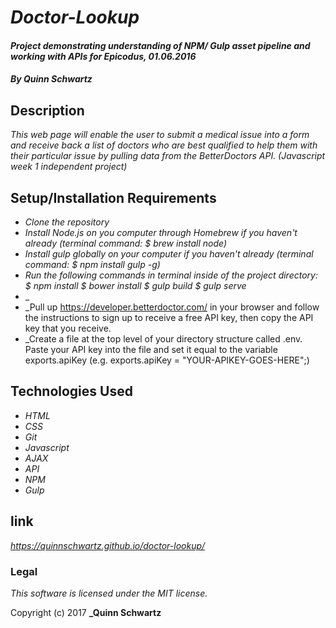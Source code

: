 # _Doctor-Lookup_

#### _Project demonstrating understanding of NPM/ Gulp asset pipeline and working with APIs for Epicodus, 01.06.2016_

#### _**By Quinn Schwartz**_

## Description

_This web page will enable the user to submit a medical issue into a form and receive back a list of doctors who are best qualified to help them with their particular issue by pulling data from the BetterDoctors API. (Javascript week 1 independent project)_

## Setup/Installation Requirements

* _Clone the repository_
* _Install Node.js on you computer through Homebrew if you haven't already (terminal command: $ brew install node)_
* _Install gulp globally on your computer if you haven't already (terminal command: $ npm install gulp -g)_
* _Run the following commands in terminal inside of the project directory: $ npm install $ bower install $ gulp build $ gulp serve_
* _
* _Pull up https://developer.betterdoctor.com/ in your browser and follow the instructions to sign up to receive a free API key, then copy the API key that you receive.  
* _Create a file at the top level of your directory structure called .env. Paste your API key into the file and set it equal to the variable exports.apiKey (e.g. exports.apiKey = "YOUR-APIKEY-GOES-HERE";)

## Technologies Used

* _HTML_
* _CSS_
* _Git_
* _Javascript_
* _AJAX_
* _API_
* _NPM_
* _Gulp_

## link

_https://quinnschwartz.github.io/doctor-lookup/_

### Legal

*This software is licensed under the MIT license.*

Copyright (c) 2017 **_Quinn Schwartz**
